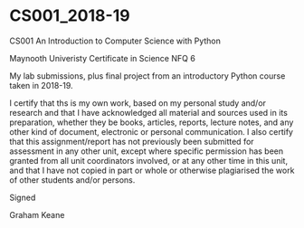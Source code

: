 # CS001_2018-19

CS001 An Introduction to Computer Science with Python

Maynooth Univeristy Certificate in Science NFQ 6

My lab submissions, plus final project from an introductory Python course taken in 2018-19.

I certify that ths is my own work, based on my personal study and/or research and that I have acknowledged all material and sources 
used in its preparation, whether they be books, articles, reports, lecture notes, and any other kind of document, electronic or personal communication. I also certify that this assignment/report has not previously been submitted for
assessment in any other unit, except where specific permission has been granted
from all unit coordinators involved, or at any other time in this unit, and that I
have not copied in part or whole or otherwise plagiarised the work of other
students and/or persons.

Signed



Graham Keane


